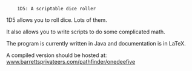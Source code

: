 		1D5: A scriptable dice roller
1D5 allows you to roll dice. Lots of them.

It also allows you to write scripts to do some
complicated math.

The program is currently written in Java and 
documentation is in LaTeX.

A compiled version should be hosted at:
www.barrettsprivateers.com/pathfinder/onedeefive
